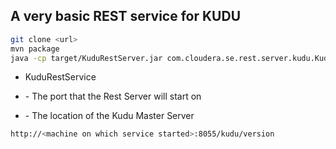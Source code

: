 ## A very basic REST service for KUDU

```sh
git clone <url>
mvn package
java -cp target/KuduRestServer.jar com.cloudera.se.rest.server.kudu.KuduRestServer 8055 <kudu master>:8051
```

* KuduRestService <port> <Kudu Master>

* <port>        - The port that the Rest Server will start on
* <Kudu Master> - The location of the Kudu Master Server

```sh
http://<machine on which service started>:8055/kudu/version
```
